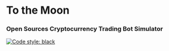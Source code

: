 # To the Moon

### Open Sources Cryptocurrency Trading Bot Simulator

[![Code style: black](https://img.shields.io/badge/code%20style-black-000000.svg)](https://github.com/psf/black)
